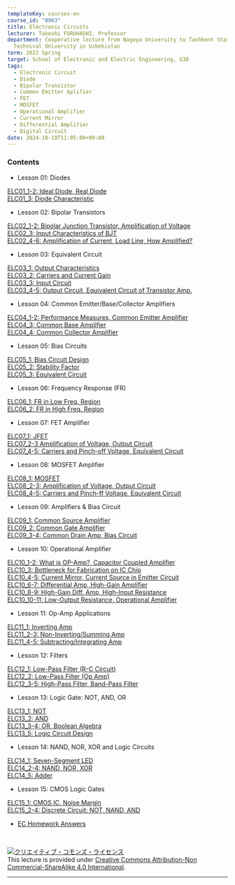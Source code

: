 ```yaml
---
templateKey: courses-en
course_id: "0963"
title: Electronic Circuits
lecturer: Takeshi FURUHASHI, Professor
department: Cooperative lecture from Nagoya University to Tashkent State
  Technical University in Uzbekistan
term: 2022 Spring
target: School of Electronic and Electric Engineering, G30
tags:
  - Electronic Circuit
  - Diode
  - Bipolar Transistor
  - Common Emitter Aplifier
  - FET
  - MOSFET
  - Operational Amplifier
  - Current Mirror
  - Differential Amplifier
  - Digital Circuit
date: 2024-10-18T11:05:00+09:00
---
```

### Contents

- Lesson 01: Diodes

[ELC01_1-2: Ideal Diode, Real Diode](https://youtu.be/aSjVVqdx_mU)  
[ELC01_3: Diode Characteristic](https://youtu.be/GWkbz8QMqrU)  

- Lesson 02: Bipolar Transistors  

[ELC02_1-2: Bipolar Junction Transistor, Amplification of Voltage](https://youtu.be/cbNZfqxZAoo)  
[ELC02_3: Input Characteristics of BJT](https://youtu.be/r9YfxXYqcgs)  
[ELC02_4-6: Amplification of Current, Load Line, How Amplified?](https://youtu.be/-6TaN2xv0hQ)  

- Lesson 03: Equivalent Circuit  

[ELC03_1: Output Characteristics](https://youtu.be/n286jBEZhDQ)  
[ELC03_2: Carriers and Current Gain](https://youtu.be/USbsqL2rMx4)   
[ELC03_3: Input Circuit](https://youtu.be/NQdhDrfM3pk)  
[ELC03_4-5: Output Circuit, Equivalent Circuit of Transistor Amp.](https://youtu.be/XHw4vSpL_78)  

- Lesson 04: Common Emitter/Base/Collector Amplifiers  

[ELC04_1-2: Performance Measures, Common Emitter Amplifier](https://youtu.be/YCB28kKvGl4)   
[ELC04_3: Common Base Amplifier](https://youtu.be/ok5g9AfJo_w)   
[ELC04_4: Common Collector Amplifier](https://youtu.be/Wu1CkM11QbA)  

- Lesson 05: Bias Circuits

[ELC05_1: Bias Circuit Design](https://youtu.be/cQv0Ld0aXiw)  
[ELC05_2: Stability Factor](https://youtu.be/189paIeDdpY)   
[ELC05_3: Equivalent Circuit](https://youtu.be/F1cNhJdCH0M)  

- Lesson 06: Frequency Response (FR)

[ELC06_1: FR in Low Freq. Region](https://youtu.be/yhGPj1C0U8U)   
[ELC06_2: FR in High Freq. Region](https://youtu.be/jVqEMt102pI)  

- Lesson 07: FET Amplifier  

[ELC07_1: JFET](https://youtu.be/is19onqkR-Y)  
[ELC07_2-3 Amplification of Voltage, Output Circuit](https://youtu.be/50oFlDQXmNk)  
[ELC07_4-5: Carriers and Pinch-off Voltage, Equivalent Circuit](https://youtu.be/bF0avqHdNvE)  

- Lesson 08: MOSFET Amplifier  

[ELC08_1: MOSFET](https://youtu.be/SYxmtRQpDUg)  
[ELC08_2-3: Amplification of Voltage, Output Circuit](https://youtu.be/5GHsRHVr38s)  
[ELC08_4-5: Carriers and Pinch-ff Voltage, Equivalent Circuit](https://youtu.be/7tI9mzY7JxM)  

- Lesson 09: Amplifiers & Bias Circuit  

[ELC09_1: Common Source Amplifier](https://youtu.be/OMWrjc-vfQM)  
[ELC09_2: Common Gate Amplifier](https://youtu.be/8dhEp3UYZZ4)  
[ELC09_3-4: Common Drain Amp, Bias Circuit](https://youtu.be/tdfOQsbrxxs)  

- Lesson 10: Operational Amplifier

[ELC10_1-2: What is OP-Amp?, Capacitor Coupled Amplifier](https://youtu.be/BkKRnfpaNms)  
[ELC10_3: Bottleneck for Fabrication on IC Chip](https://youtu.be/NSdNcc4PalA)  
[ELC10_4-5: Current Mirror, Current Source in Emitter Circuit](https://youtu.be/kB0ADuTB9N8)  
[ELC10_6-7: Differential Amp, High-Gain Amplifier](https://youtu.be/DDeEVDsoaD4)  
[ELC10_8-9: High-Gain Diff. Amp, High-Input Resistance](https://youtu.be/WpVPZzQZ_C0)  
[ELC10_10-11: Low-Output Resistance, Operational Amplifier](https://youtu.be/l4NcL3QU0mc)  

- Lesson 11: Op-Amp Applications 

[ELC11_1: Inverting Amp](https://youtu.be/yvQYcKSPFv8)  
[ELC11_2-3: Non-Inverting/Summing Amp](https://youtu.be/qyTxO6a_wHI)  
[ELC11_4-5: Subtracting/Integrating Amp](https://youtu.be/2X8zEFUJzQo)  

- Lesson 12: Filters  

[ELC12_1: Low-Pass Filter (R-C Circuit) ](https://youtu.be/qfxzuygvG20)  
[ELC12_2: Low-Pass Filter (Op Amp)](https://youtu.be/qnbM46WdIPE)  
[ELC12_3-5: High-Pass Filter, Band-Pass Filter](https://youtu.be/jmPwDUTdNG8)  

- Lesson 13: Logic Gate: NOT, AND, OR 

[ELC13_1: NOT](https://youtu.be/iwZxzAQ-0Ts)  
[ELC13_2: AND](https://youtu.be/MSpeizyhdEc)  
[ELC13_3-4: OR, Boolean Algebra](https://youtu.be/GMfrYXyHz3g)  
[ELC13_5: Logic Circuit Design](https://youtu.be/NMIh1PE9WdA)  

- Lesson 14: NAND, NOR, XOR and Logic Circuits 

[ELC14_1: Seven-Segment LED](https://youtu.be/tNLtcPR36uE)  
[ELC14_2-4: NAND, NOR, XOR](https://youtu.be/b1twefULRBA)  
[ELC14_5: Adder](https://youtu.be/YP-TnBqxAf4)  

- Lesson 15: CMOS Logic Gates 

[ELC15_1: CMOS IC, Noise Margin](https://youtu.be/PhVmB6OvPhE)  
[ELC15_2-4: Discrete Circuit: NOT, NAND, AND](https://youtu.be/cRvBtgXW-m4)

- [EC Homework Answers](https://ocw.nagoya-u.jp/files/963/ELC_Homework_Amswers.pdf)  

<br>

<a rel="license" href="http://creativecommons.org/licenses/by-nc-sa/4.0/"><img alt="クリエイティブ・コモンズ・ライセンス" style="border-width:0" style="border-width:0;" data-src="" src="https://i.creativecommons.org/l/by-nc-sa/4.0/88x31.png" /></a><br />This lecture is provided under <a rel="license" href="http://creativecommons.org/licenses/by-nc-sa/4.0/">Creative Commons Attribution-Non Commercial-ShareAlike 4.0 International</a>.
  
---
